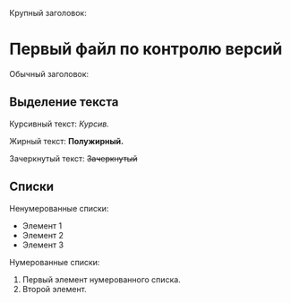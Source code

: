 Крупный заголовок: 
# Первый файл по контролю версий

Обычный заголовок:

## Выделение текста

Курсивный текст: *Курсив.*

Жирный текст: **Полужирный.**

Зачеркнутый текст: ~~Зачеркнутый~~



## Списки
Ненумерованные списки:

* Элемент 1
* Элемент 2
* Элемент 3

Нумерованные списки:

1. Первый элемент нумерованного списка.
2. Второй элемент.